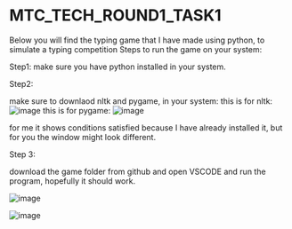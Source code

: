 # MTC_TECH_ROUND1_TASK1
 Below you will find the typing game that I have made using python, to simulate a typing competition
Steps to run the game on your system:

Step1:
 make sure you have python installed in your system.

Step2:

 make sure to downlaod nltk and pygame, in your system:
 this is for nltk:
 ![image](https://github.com/Stellin-15/MTC_TECH_ROUND1_TASK1/assets/123811154/42612e25-a2b2-452f-bbd3-2aa788054bc6)
this is for pygame:
![image](https://github.com/Stellin-15/MTC_TECH_ROUND1_TASK1/assets/123811154/d27df611-7f64-43a8-ae6e-82693193b6e1)

for me it shows conditions satisfied because I have already installed it, but for you the window might look different.

Step 3:

download the game folder from github and open VSCODE and run the program, hopefully it should work.
 
![image](https://github.com/Stellin-15/MTC_TECH_ROUND1_TASK1/assets/123811154/ec8fbcc7-186d-4624-acc0-14f5e660d6fc)

![image](https://github.com/Stellin-15/MTC_TECH_ROUND1_TASK1/assets/123811154/d2b46b8a-7f88-4125-9d82-243c156c2a53)

